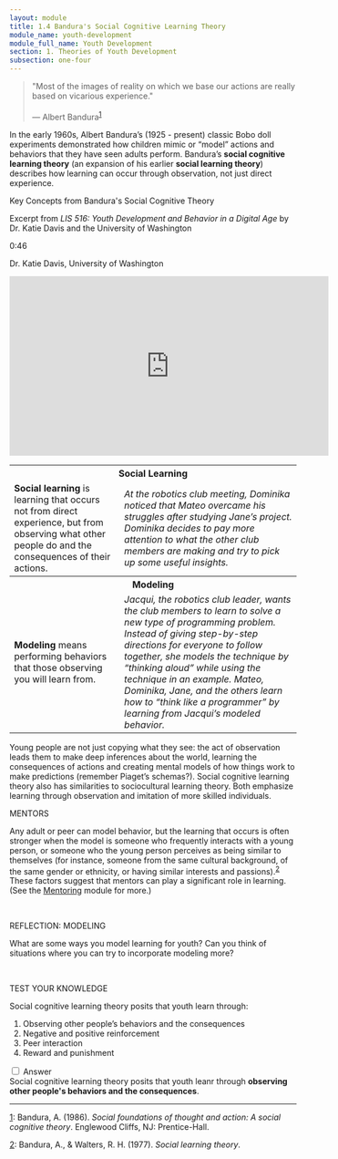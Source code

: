 ```yaml
---
layout: module
title: 1.4 Bandura's Social Cognitive Learning Theory
module_name: youth-development
module_full_name: Youth Development
section: 1. Theories of Youth Development
subsection: one-four
---
```


>"Most of the images of reality on which we base our actions are really based on vicarious experience."<br/><br/>— Albert Bandura<sup><a name="1" href="#fn1">1</a></sup>

In the early 1960s, Albert Bandura’s (1925 - present) classic Bobo doll experiments demonstrated how children mimic or “model” actions and behaviors that they have seen adults perform. Bandura’s **social cognitive learning theory** (an expansion of his earlier **social learning theory**) describes how learning can occur through observation, not just direct experience. 

<div class="explanatory">
  <p>Key Concepts from Bandura's Social Cognitive Theory</p>
  <p>Excerpt from <i>LIS 516: Youth Development and Behavior in a Digital Age</i> by Dr. Katie Davis and the University of Washington</p>
<p class="videotime">0:46</p><p class="source">Dr. Katie Davis, University of Washington</p>

<div class="video">
<iframe width="560" height="315" src="https://www.youtube.com/embed/M8x1AfXWXQ4" frameborder="0" allow="autoplay; encrypted-media" allowfullscreen></iframe>
</div></div>


<table class="colorful-th"> 
  <tr><th colspan="2">Social Learning</th></tr>
  <tr><td><b>Social learning</b> is learning that occurs not from direct experience, but from observing what other people do and the consequences of their actions. </td><td><i>At the robotics club meeting, Dominika noticed that Mateo overcame his struggles after studying Jane’s project. Dominika decides to pay more attention to what the other club members are making and try to pick up some useful insights.</i></td></tr>
  <tr><th colspan="2">Modeling</th></tr>
  <tr><td><b>Modeling</b> means performing behaviors that those observing you will learn from. </td><td><i>Jacqui, the robotics club leader, wants the club members to learn to solve a new type of programming problem. Instead of giving step-by-step directions for everyone to follow together, she models the technique by “thinking aloud” while using the technique in an example. Mateo, Dominika, Jane, and the others learn how to “think like a programmer” by learning from Jacqui’s modeled behavior.</i></td></tr> 
</table>


Young people are not just copying what they see: the act of observation leads them to make deep inferences about the world, learning the consequences of actions and creating mental models of how things work to make predictions (remember Piaget’s schemas?). Social cognitive learning theory also has similarities to sociocultural learning theory. Both emphasize learning through observation and imitation of more skilled individuals. 

<div class="explanatory">  
  <p><span class="box-title">MENTORS</span></p> 
  <p>Any adult or peer can model behavior, but the learning that occurs is often stronger when the model is someone who frequently interacts with a young person, or someone who the young person perceives as being similar to themselves (for instance, someone from the same cultural background, of the same gender or ethnicity, or having similar interests and passions).<sup><a name="2" href="#fn2">2</a></sup> These factors suggest that mentors can play a significant role in learning. (See the <a href="../mentoring/" target="_blank">Mentoring</a> module for more.)</p>
</div>
<br>
    
<div class="reflection"> 

  <p><span class="box-title">REFLECTION: MODELING</span></p> 

  <p>What are some ways you model learning for youth? Can you think of situations where you can try to incorporate modeling more? </p>
</div>
<br>

<div class="reflection"> 

  <p><span class="box-title">TEST YOUR KNOWLEDGE</span></p> 

  <p>Social cognitive learning theory posits that youth learn through:</p> 
  <ol>
  <li>Observing other people’s behaviors and the consequences </li>
  <li>Negative and positive reinforcement</li>
  <li>Peer interaction</li>
  <li>Reward and punishment </li>
  </ol>

  <input id="collapsible_2" class="toggle" type="checkbox">
  <label for="collapsible_2" class="lbl-toggle">Answer</label>
  <div class="collapsible-content">
    <div class="content-inner">
Social cognitive learning theory posits that youth leanr through <b>observing other people's behaviors and the consequences</b>.
</div>
  </div>
</div>

<hr/>

<a name="fn1" href="#1">1</a>: Bandura, A. (1986). _Social foundations of thought and action: A social cognitive theory_. Englewood Cliffs, NJ: Prentice-Hall.

<a name="fn2" href="#2">2</a>: Bandura, A., & Walters, R. H. (1977). _Social learning theory_.
